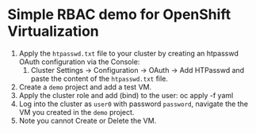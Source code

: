 # Simple RBAC demo for OpenShift Virtualization

1. Apply the `htpasswd.txt` file to your cluster by creating an htpasswd OAuth configuration via the Console:
   1. Cluster Settings -> Configuration -> OAuth -> Add HTPasswd and paste the content of the `htpasswd.txt` file.
1. Create a `demo` project and add a test VM.
1. Apply the cluster role and add (bind) to the user: oc apply -f yaml
1. Log into the cluster as `user0` with password `password`, navigate the the VM you created in the `demo` project.
1. Note you cannot Create or Delete the VM.



